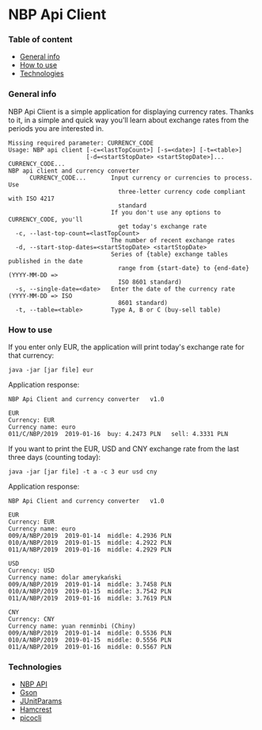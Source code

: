 # NBP Api Client

### Table of content
* [General info](#general-info)
* [How to use](#how-to-use)
* [Technologies](#technologies)

### General info
NBP Api Client is a simple application for displaying currency rates. 
Thanks to it, in a simple and quick way you'll learn about exchange rates from the periods you are 
interested in.
```concept
Missing required parameter: CURRENCY_CODE
Usage: NBP api client [-c=<lastTopCount>] [-s=<date>] [-t=<table>]
                      [-d=<startStopDate> <startStopDate>]... CURRENCY_CODE...
NBP api client and currency converter
      CURRENCY_CODE...       Input currency or currencies to process. Use
                               three-letter currency code compliant with ISO 4217
                               standard
                             If you don't use any options to CURRENCY_CODE, you'll
                               get today's exchange rate
  -c, --last-top-count=<lastTopCount>
                             The number of recent exchange rates
  -d, --start-stop-dates=<startStopDate> <startStopDate>
                             Series of {table} exchange tables published in the date
                               range from {start-date} to {end-date} (YYYY-MM-DD =>
                               ISO 8601 standard)
  -s, --single-date=<date>   Enter the date of the currency rate (YYYY-MM-DD => ISO
                               8601 standard)
  -t, --table=<table>        Type A, B or C (buy-sell table)
```

### How to use
If you enter only EUR, the application will print today's exchange rate for that currency:
```concept
java -jar [jar file] eur
```
Application response:
```concept
NBP Api Client and currency converter	v1.0

EUR
Currency: EUR
Currency name: euro
011/C/NBP/2019	2019-01-16	buy: 4.2473 PLN	  sell: 4.3331 PLN	 

```

If you want to print the EUR, USD and CNY exchange rate from the last three days (counting today):
```concept
java -jar [jar file] -t a -c 3 eur usd cny
```
Application response:
```concept
NBP Api Client and currency converter	v1.0

EUR
Currency: EUR
Currency name: euro
009/A/NBP/2019	2019-01-14	middle: 4.2936 PLN
010/A/NBP/2019	2019-01-15	middle: 4.2922 PLN
011/A/NBP/2019	2019-01-16	middle: 4.2929 PLN

USD
Currency: USD
Currency name: dolar amerykański
009/A/NBP/2019	2019-01-14	middle: 3.7458 PLN
010/A/NBP/2019	2019-01-15	middle: 3.7542 PLN
011/A/NBP/2019	2019-01-16	middle: 3.7619 PLN

CNY
Currency: CNY
Currency name: yuan renminbi (Chiny)
009/A/NBP/2019	2019-01-14	middle: 0.5536 PLN
010/A/NBP/2019	2019-01-15	middle: 0.5556 PLN
011/A/NBP/2019	2019-01-16	middle: 0.5567 PLN
```

### Technologies
* [NBP API](http://api.nbp.pl/)
* [Gson](https://github.com/google/gson)
* [JUnitParams](https://mvnrepository.com/artifact/pl.pragmatists/JUnitParams)
* [Hamcrest](https://mvnrepository.com/artifact/org.hamcrest/hamcrest-all)
* [picocli](https://github.com/remkop/picocli)